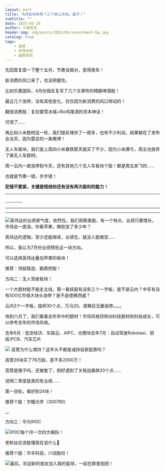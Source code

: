 ```yaml
---
layout: post
title: "6月如何布局？三个核心方向，猛干！"
subtitle: ""
date: 2025-05-29
author: 小豌先生
header-img: img/posts/2025/05/investment-bg.jpg
catalog: true
tags:
    - 投资
    - 市场分析
    - 趋势研究
---
```


先回首复盘一下整个五月，节奏没做对，患得患失！

新消费的风口来了，也没把握住。

比如乐惠国际，4月份我反复写了几个文章吹的精酿啤酒股！

最近几个涨停，没有其他变化，仅仅因为新消费的风口带动的！

翻倍消费股：复刻蜜雪冰城+Rio鸡尾酒的资本神话！

可惜了……

再比如小米题材这一轮，我们提前埋伏了一周多，也有不少利润，结果输在了发布会当天，因为雷总的一条微博！

无人车板块，我们是上周四小米暴跌那天就买了不少，因为小米爆亏，周五也放弃了做无人车题材。

周一云内一直涨停到今天，还有其他几个无人车板块个股！都是周五卖飞的……

也就是节奏一错，步步错！

**犯错不要紧，关键是短线你还有没有再次盈利的能力！**

****

**…………**

****

****

![](https://mmbiz.qpic.cn/sz_mmbiz_jpg/https://mmbiz.qpic.cn/sz_mmbiz_jpg/ViaIfpMVXKTTO22BWf1jibMcVyFEHqCOpcK2ByzQ14MPWP6LicTncRam4CTuKvM8DibzKSmuCgpib28z4P3cvpv4ejw/640?wx_fmt=jpeg)英伟达的业绩景气度，依然在。我们观察美股，有一个特点，业绩只要增长，市场会一直涨。你看苹果，微软涨了多少年？

英伟达的逻辑，至少还能继续，业绩在，就没人能做空……

所以，我认为7月份业绩预告这一块方向。

可以选择英伟达叠加苹果的板块！

推荐：领益智造、鹏鼎控股！

方向二：无人驾驶板块！

一个大题材能不能走主线，第一看妖股有没有三个一字板，是不是云内？中军有没有500亿市值大块头涨停？是不是德赛西威？

云内3个一字板，路桥30个点，万马20，德赛巨无霸涨停。。。。

快到六月了，我们看看去年年中的题材！市场风格将转向科技题材和科技成长，可以参考去年的市场风格。

去年6月：低空经济、车路云、AIPC、光模块去年7月：自动驾驶Robotaxi、铜缆/PCB、汽车芯片

![](https://mmbiz.qpic.cn/sz_mmbiz_jpg/https://mmbiz.qpic.cn/sz_mmbiz_jpg/ViaIfpMVXKTTO22BWf1jibMcVyFEHqCOpc5gubF4jj3fbZfyOZwKXzxpRGynZ8E2U7ldq7FrXJGEibBeyrw12BC6w/640?wx_fmt=jpeg)
高管为什么增持？这年头不都是减持自家股票吗？

高管26块买了76万股，差不多2000万！

高管是傻子吗，还被套了，刚好遇到了关税战暴跌20个点……

说明二季度是真的有业绩……

第一目标，看好到24块！

推荐个股：宇瞳光学（300790）

__

方向三：华为910C

![](https://mmbiz.qpic.cn/sz_mmbiz_jpg/https://mmbiz.qpic.cn/sz_mmbiz_jpg/ViaIfpMVXKTTO22BWf1jibMcVyFEHqCOpcrpTseWbIAGDs2LVdxvxS3XibOGWXSM4S5cFtQEy7YY0Eiac82CROsjlA/640?wx_fmt=jpeg)910C每个月一次的大姨妈！

老粉丝应该能懂我在说什么🤔

推荐个股：华丰科技，川润股份！

![](https://mmbiz.qpic.cn/sz_mmbiz_jpg/https://mmbiz.qpic.cn/sz_mmbiz_jpg/ViaIfpMVXKTTO22BWf1jibMcVyFEHqCOpc1jkr4ZcRRxGIy43BoEmMx7RHtx34SlictrJqHCPDTsia2kZOVbJBJ62w/640?wx_fmt=jpeg)最后，欢迎新的朋友加入我的星球，一起在群里抱团！